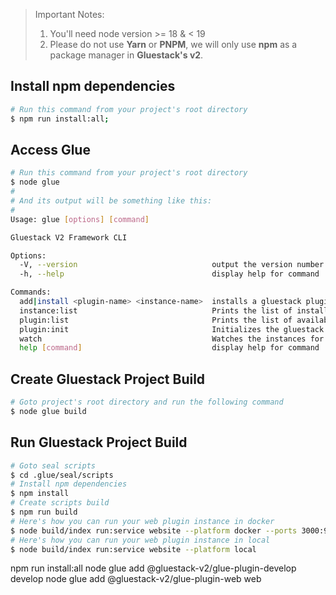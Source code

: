 > Important Notes:
>
> 1. You'll need node version >= 18 & < 19
> 2. Please do not use **Yarn** or **PNPM**, we will only use **npm** as a package manager in **Gluestack's v2**.

## Install npm dependencies

```bash
# Run this command from your project's root directory
$ npm run install:all;
```

## Access Glue

```bash
# Run this command from your project's root directory
$ node glue
#
# And its output will be something like this:
#
Usage: glue [options] [command]

Gluestack V2 Framework CLI

Options:
  -V, --version                              output the version number
  -h, --help                                 display help for command

Commands:
  add|install <plugin-name> <instance-name>  installs a gluestack plugin, use help for more info on subcommands
  instance:list                              Prints the list of installed plugin instances
  plugin:list                                Prints the list of available plugins
  plugin:init                                Initializes the gluestack app as a plugin
  watch                                      Watches the instances for changes and restarts them
  help [command]                             display help for command
```

## Create Gluestack Project Build

```bash
# Goto project's root directory and run the following command
$ node glue build
```

## Run Gluestack Project Build

```bash
# Goto seal scripts
$ cd .glue/seal/scripts
# Install npm dependencies
$ npm install
# Create scripts build
$ npm run build
# Here's how you can run your web plugin instance in docker
$ node build/index run:service website --platform docker --ports 3000:9000
# Here's how you can run your web plugin instance in local
$ node build/index run:service website --platform local
```

npm run install:all
node glue add @gluestack-v2/glue-plugin-develop develop
node glue add @gluestack-v2/glue-plugin-web web
